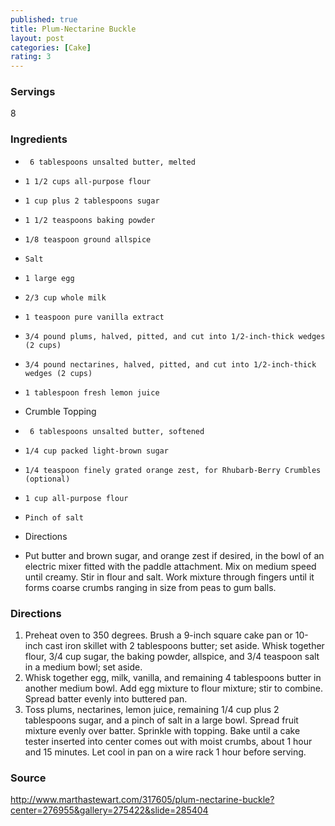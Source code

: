 ```yaml
---
published: true
title: Plum-Nectarine Buckle
layout: post
categories: [Cake]
rating: 3
---
```

### Servings
8

### Ingredients
-      6 tablespoons unsalted butter, melted
-     1 1/2 cups all-purpose flour
-     1 cup plus 2 tablespoons sugar
-     1 1/2 teaspoons baking powder
-     1/8 teaspoon ground allspice
-     Salt
-     1 large egg
-     2/3 cup whole milk
-     1 teaspoon pure vanilla extract
-     3/4 pound plums, halved, pitted, and cut into 1/2-inch-thick wedges (2 cups)
-     3/4 pound nectarines, halved, pitted, and cut into 1/2-inch-thick wedges (2 cups)
-     1 tablespoon fresh lemon juice
    
- Crumble Topping
-      6 tablespoons unsalted butter, softened
-     1/4 cup packed light-brown sugar
-     1/4 teaspoon finely grated orange zest, for Rhubarb-Berry Crumbles (optional)
-     1 cup all-purpose flour
-     Pinch of salt

- Directions

- Put butter and brown sugar, and orange zest if desired, in the bowl of an electric mixer fitted with the paddle attachment. Mix on medium speed until creamy. Stir in flour and salt. Work mixture through fingers until it forms coarse crumbs ranging in size from peas to gum balls.




### Directions
1. Preheat oven to 350 degrees. Brush a 9-inch square cake pan or 10-inch cast iron skillet with 2 tablespoons butter; set aside. Whisk together flour, 3/4 cup sugar, the baking powder, allspice, and 3/4 teaspoon salt in a medium bowl; set aside.
2. Whisk together egg, milk, vanilla, and remaining 4 tablespoons butter in another medium bowl. Add egg mixture to flour mixture; stir to combine. Spread batter evenly into buttered pan.
3. Toss plums, nectarines, lemon juice, remaining 1/4 cup plus 2 tablespoons sugar, and a pinch of salt in a large bowl. Spread fruit mixture evenly over batter. Sprinkle with topping. Bake until a cake tester inserted into center comes out with moist crumbs, about 1 hour and 15 minutes. Let cool in pan on a wire rack 1 hour before serving.

### Source
<a href="http://www.marthastewart.com/317605/plum-nectarine-buckle?center=276955&gallery=275422&slide=285404" target="new">http://www.marthastewart.com/317605/plum-nectarine-buckle?center=276955&gallery=275422&slide=285404</a>
